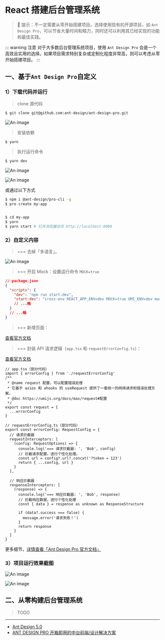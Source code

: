 # React 搭建后台管理系统

> 🔔 提示：不一定需要从零开始搭建项目。选择使用现有的开源项目，如 `Ant Design Pro`，可以节省大量时间和精力，同时还可以利用其已经实现的功能和最佳实践。

::: warning 注意
对于大多数后台管理系统项目，使用 `Ant Design Pro` 会是一个高效且实用的选择。如果项目需求特别复杂或定制化程度非常高，则可以考虑从零开始搭建项目。
:::

## 一、基于`Ant Design Pro`自定义

### 1）下载代码并运行

> clone 源代码

```bash
$ git clone git@github.com:ant-design/ant-design-pro.git
```

![An image](/images/react/react-clone.png)

> 安装依赖

```bash
$ yarn
```

> 执行运行命令

```bash
$ yarn dev
```

![An image](/images/react/react-run.png)

![An image](/images/react/react-run-2.png)

或通过以下方式

```bash
$ npm i @ant-design/pro-cli -g
$ pro create my-app


$ cd my-app
$ yarn
$ yarn start # 打开浏览器访问 http://localhost:8000
```

### 2）自定义内容

> === 去掉「多语言」。

![An image](/images/react/ant-design-pro.png)

> === 开启 Mock：设置运行命令 `MOCK=true`

```json
// package.json
{
  "scripts": {
    "dev": "npm run start:dev",
    "start:dev": "cross-env REACT_APP_ENV=dev MOCK=true UMI_ENV=dev max dev"
    // ...略
  }
  // ...略
}
```

> === 新增页面：

[查看官方文档](https://pro.ant.design/zh-CN/docs/new-page)

> === 封装 API 请求逻辑（`app.tsx` 和 `requestErrorConfig.ts`）：

[查看官方文档](https://pro.ant.design/zh-CN/config/runtime-api)

```tsx
// app.tsx（部分代码）
import { errorConfig } from './requestErrorConfig'
/**
 * @name request 配置，可以配置错误处理
 * 它基于 axios 和 ahooks 的 useRequest 提供了一套统一的网络请求和错误处理方案。
 * @doc https://umijs.org/docs/max/request#配置
 */
export const request = {
  ...errorConfig
}
```

```tsx
// requestErrorConfig.ts（部分代码）
export const errorConfig: RequestConfig = {
  // 请求拦截器
  requestInterceptors: [
    (config: RequestOptions) => {
      console.log('=== 请求拦截器: ', 'Bob', config)
      // 拦截请求配置，进行个性化处理。
      const url = config?.url?.concat('?token = 123')
      return { ...config, url }
    }
  ],

  // 响应拦截器
  responseInterceptors: [
    (response) => {
      console.log('=== 响应拦截器: ', 'Bob', response)
      // 拦截响应数据，进行个性化处理
      const { data } = response as unknown as ResponseStructure

      if (data?.success === false) {
        message.error('请求失败！')
      }
      return response
    }
  ]
}
```

更多细节，[详情查看「Ant Design Pro 官方文档」](https://pro.ant.design/zh-CN/docs/overview)

### 3）项目运行效果截图

![An image](/images/react/ant-design-pro-2.png)

![An image](/images/react/ant-design-pro-3.png)

<!-- ![An image](/images/react/react-run.png) -->

## 二、从零构建后台管理系统

> TODO

---

- [Ant Design 5.0](https://ant.design/index-cn)
- [ANT DESIGN PRO 开箱即用的中台前端/设计解决方案](https://pro.ant.design/zh-CN)

<!-- - [admin-antd-react](http://admin-antd-react.liqingsong.cc/v2_vite/guide/) -->

<!-- https://docs.pingcode.com/ask/ask-ask/276864.html -->
